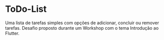 <h1>ToDo-List</h1>

Uma lista de tarefas simples com opções de adicionar, concluir ou remover tarefas. Desafio proposto durante um Workshop com o tema Introdução ao Flutter.
